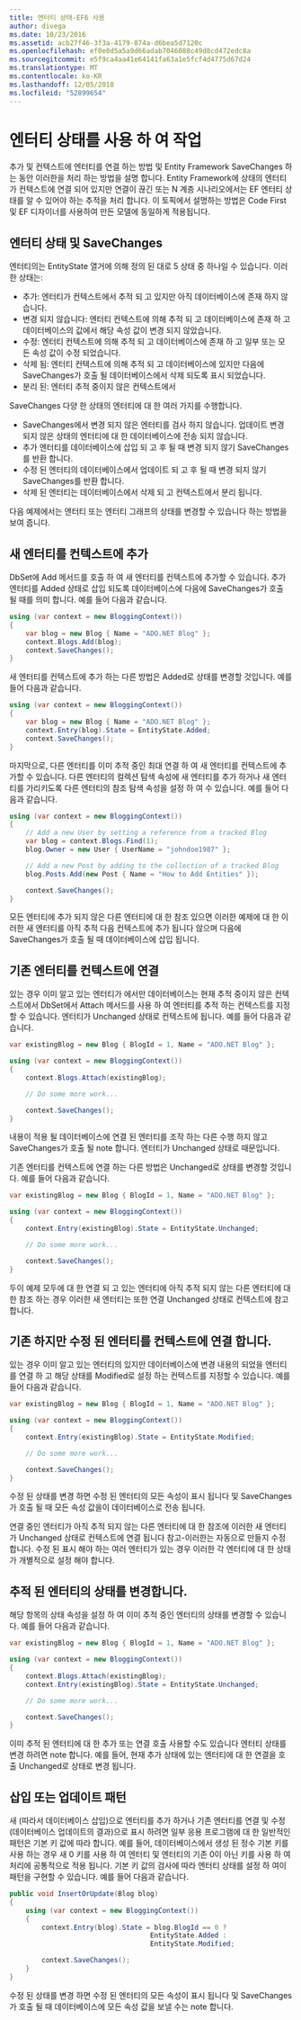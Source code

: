 ```yaml
---
title: 엔터티 상태-EF6 사용
author: divega
ms.date: 10/23/2016
ms.assetid: acb27f46-3f3a-4179-874a-d6bea5d7120c
ms.openlocfilehash: ef0e8d5a5a9d66adab7046088c49d8cd472edc8a
ms.sourcegitcommit: e5f9ca4aa41e64141fa63a1e5fcf4d4775d67d24
ms.translationtype: MT
ms.contentlocale: ko-KR
ms.lasthandoff: 12/05/2018
ms.locfileid: "52899654"
---
```

# <a name="working-with-entity-states"></a>엔터티 상태를 사용 하 여 작업
추가 및 컨텍스트에 엔터티를 연결 하는 방법 및 Entity Framework SaveChanges 하는 동안 이러한을 처리 하는 방법을 설명 합니다.
Entity Framework에 상태의 엔터티가 컨텍스트에 연결 되어 있지만 연결이 끊긴 또는 N 계층 시나리오에서는 EF 엔터티 상태를 알 수 있어야 하는 추적을 처리 합니다.
이 토픽에서 설명하는 방법은 Code First 및 EF 디자이너를 사용하여 만든 모델에 동일하게 적용됩니다.  

## <a name="entity-states-and-savechanges"></a>엔터티 상태 및 SaveChanges

엔터티의는 EntityState 열거에 의해 정의 된 대로 5 상태 중 하나일 수 있습니다. 이러한 상태는:  

- 추가: 엔터티가 컨텍스트에서 추적 되 고 있지만 아직 데이터베이스에 존재 하지 않습니다.  
- 변경 되지 않습니다: 엔터티 컨텍스트에 의해 추적 되 고 데이터베이스에 존재 하 고 데이터베이스의 값에서 해당 속성 값이 변경 되지 않았습니다.  
- 수정: 엔터티 컨텍스트에 의해 추적 되 고 데이터베이스에 존재 하 고 일부 또는 모든 속성 값이 수정 되었습니다.  
- 삭제 됨: 엔터티 컨텍스트에 의해 추적 되 고 데이터베이스에 있지만 다음에 SaveChanges가 호출 될 데이터베이스에서 삭제 되도록 표시 되었습니다.  
- 분리 된: 엔터티 추적 중이지 않은 컨텍스트에서  

SaveChanges 다양 한 상태의 엔터티에 대 한 여러 가지를 수행합니다.  

- SaveChanges에서 변경 되지 않은 엔터티를 검사 하지 않습니다. 업데이트 변경 되지 않은 상태의 엔터티에 대 한 데이터베이스에 전송 되지 않습니다.  
- 추가 엔터티를 데이터베이스에 삽입 되 고 후 될 때 변경 되지 않기 SaveChanges를 반환 합니다.  
- 수정 된 엔터티의 데이터베이스에서 업데이트 되 고 후 될 때 변경 되지 않기 SaveChanges를 반환 합니다.  
- 삭제 된 엔터티는 데이터베이스에서 삭제 되 고 컨텍스트에서 분리 됩니다.  

다음 예제에서는 엔터티 또는 엔터티 그래프의 상태를 변경할 수 있습니다 하는 방법을 보여 줍니다.  

## <a name="adding-a-new-entity-to-the-context"></a>새 엔터티를 컨텍스트에 추가  

DbSet에 Add 메서드를 호출 하 여 새 엔터티를 컨텍스트에 추가할 수 있습니다.
추가 엔터티를 Added 상태로 삽입 되도록 데이터베이스에 다음에 SaveChanges가 호출 될 때를 의미 합니다.
예를 들어 다음과 같습니다.  

``` csharp
using (var context = new BloggingContext())
{
    var blog = new Blog { Name = "ADO.NET Blog" };
    context.Blogs.Add(blog);
    context.SaveChanges();
}
```  

새 엔터티를 컨텍스트에 추가 하는 다른 방법은 Added로 상태를 변경할 것입니다. 예를 들어 다음과 같습니다.  

``` csharp
using (var context = new BloggingContext())
{
    var blog = new Blog { Name = "ADO.NET Blog" };
    context.Entry(blog).State = EntityState.Added;
    context.SaveChanges();
}
```  

마지막으로, 다른 엔터티를 이미 추적 중인 최대 연결 하 여 새 엔터티를 컨텍스트에 추가할 수 있습니다.
다른 엔터티의 컬렉션 탐색 속성에 새 엔터티를 추가 하거나 새 엔터티를 가리키도록 다른 엔터티의 참조 탐색 속성을 설정 하 여 수 있습니다. 예를 들어 다음과 같습니다.  

``` csharp
using (var context = new BloggingContext())
{
    // Add a new User by setting a reference from a tracked Blog
    var blog = context.Blogs.Find(1);
    blog.Owner = new User { UserName = "johndoe1987" };

    // Add a new Post by adding to the collection of a tracked Blog
    blog.Posts.Add(new Post { Name = "How to Add Entities" });

    context.SaveChanges();
}
```  

모든 엔터티에 추가 되지 않은 다른 엔터티에 대 한 참조 있으면 이러한 예제에 대 한 이러한 새 엔터티를 아직 추적 다음 컨텍스트에 추가 됩니다 않으며 다음에 SaveChanges가 호출 될 때 데이터베이스에 삽입 됩니다.  

## <a name="attaching-an-existing-entity-to-the-context"></a>기존 엔터티를 컨텍스트에 연결  

있는 경우 이미 알고 있는 엔터티가 에서만 데이터베이스는 현재 추적 중이지 않은 컨텍스트에서 DbSet에서 Attach 메서드를 사용 하 여 엔터티를 추적 하는 컨텍스트를 지정할 수 있습니다. 엔터티가 Unchanged 상태로 컨텍스트에 됩니다. 예를 들어 다음과 같습니다.  

``` csharp
var existingBlog = new Blog { BlogId = 1, Name = "ADO.NET Blog" };

using (var context = new BloggingContext())
{
    context.Blogs.Attach(existingBlog);

    // Do some more work...  

    context.SaveChanges();
}
```  

내용이 적용 될 데이터베이스에 연결 된 엔터티를 조작 하는 다른 수행 하지 않고 SaveChanges가 호출 될 note 합니다. 엔터티가 Unchanged 상태로 때문입니다.  

기존 엔터티를 컨텍스트에 연결 하는 다른 방법은 Unchanged로 상태를 변경할 것입니다. 예를 들어 다음과 같습니다.  

``` csharp
var existingBlog = new Blog { BlogId = 1, Name = "ADO.NET Blog" };

using (var context = new BloggingContext())
{
    context.Entry(existingBlog).State = EntityState.Unchanged;

    // Do some more work...  

    context.SaveChanges();
}
```  

두이 예제 모두에 대 한 연결 되 고 있는 엔터티에 아직 추적 되지 않는 다른 엔터티에 대 한 참조 하는 경우 이러한 새 엔터티는 또한 연결 Unchanged 상태로 컨텍스트에 참고 합니다.  

## <a name="attaching-an-existing-but-modified-entity-to-the-context"></a>기존 하지만 수정 된 엔터티를 컨텍스트에 연결 합니다.  

있는 경우 이미 알고 있는 엔터티의 있지만 데이터베이스에 변경 내용의 되었을 엔터티를 연결 하 고 해당 상태를 Modified로 설정 하는 컨텍스트를 지정할 수 있습니다.
예를 들어 다음과 같습니다.  

``` csharp
var existingBlog = new Blog { BlogId = 1, Name = "ADO.NET Blog" };

using (var context = new BloggingContext())
{
    context.Entry(existingBlog).State = EntityState.Modified;

    // Do some more work...  

    context.SaveChanges();
}
```  

수정 된 상태를 변경 하면 수정 된 엔터티의 모든 속성이 표시 됩니다 및 SaveChanges가 호출 될 때 모든 속성 값을이 데이터베이스로 전송 됩니다.  

연결 중인 엔터티가 아직 추적 되지 않는 다른 엔터티에 대 한 참조에 이러한 새 엔터티가 Unchanged 상태로 컨텍스트에 연결 됩니다 참고-이러한는 자동으로 만들지 수정 합니다.
수정 된 표시 해야 하는 여러 엔터티가 있는 경우 이러한 각 엔터티에 대 한 상태가 개별적으로 설정 해야 합니다.  

## <a name="changing-the-state-of-a-tracked-entity"></a>추적 된 엔터티의 상태를 변경합니다.  

해당 항목의 상태 속성을 설정 하 여 이미 추적 중인 엔터티의 상태를 변경할 수 있습니다. 예를 들어 다음과 같습니다.  

``` csharp
var existingBlog = new Blog { BlogId = 1, Name = "ADO.NET Blog" };

using (var context = new BloggingContext())
{
    context.Blogs.Attach(existingBlog);
    context.Entry(existingBlog).State = EntityState.Unchanged;

    // Do some more work...  

    context.SaveChanges();
}
```  

이미 추적 된 엔터티에 대 한 추가 또는 연결 호출 사용할 수도 있습니다 엔터티 상태를 변경 하려면 note 합니다. 예를 들어, 현재 추가 상태에 있는 엔터티에 대 한 연결을 호출 Unchanged로 상태로 변경 됩니다.  

## <a name="insert-or-update-pattern"></a>삽입 또는 업데이트 패턴  

새 (따라서 데이터베이스 삽입)으로 엔터티를 추가 하거나 기존 엔터티를 연결 및 수정 (데이터베이스 업데이트의 결과)으로 표시 하려면 일부 응용 프로그램에 대 한 일반적인 패턴은 기본 키 값에 따라 합니다.
예를 들어, 데이터베이스에서 생성 된 정수 기본 키를 사용 하는 경우 새 0 키를 사용 하 여 엔터티 및 엔터티의 기존 0이 아닌 키를 사용 하 여 처리에 공통적으로 적용 됩니다.
기본 키 값의 검사에 따라 엔터티 상태를 설정 하 여이 패턴을 구현할 수 있습니다. 예를 들어 다음과 같습니다.  

``` csharp
public void InsertOrUpdate(Blog blog)
{
    using (var context = new BloggingContext())
    {
        context.Entry(blog).State = blog.BlogId == 0 ?
                                   EntityState.Added :
                                   EntityState.Modified;

        context.SaveChanges();
    }
}
```  

수정 된 상태를 변경 하면 수정 된 엔터티의 모든 속성이 표시 됩니다 및 SaveChanges가 호출 될 때 데이터베이스에 모든 속성 값을 보낼 수는 note 합니다.  

